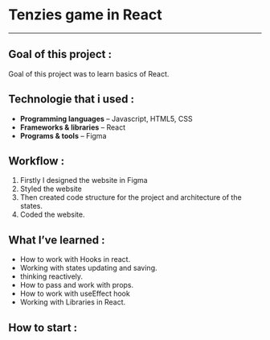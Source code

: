 # Tenzies game in React
<hr>

## Goal of this project :

Goal of this project was to learn basics of React. 

## Technologie that i used : 
- **Programming languages** – Javascript, HTML5, CSS
- **Frameworks & libraries** – React
- **Programs & tools** – Figma


## Workflow :

1. Firstly I designed the website in Figma
2. Styled the website 
3. Then created code structure for the project and architecture of the states. 
4. Coded the website.



## What I’ve learned :

- How to work with Hooks in react.
- Working with states updating and saving.
- thinking reactively.
- How to pass and work with props. 
- How to work with useEffect hook 
- Working with Libraries in React.




## How to start : 




